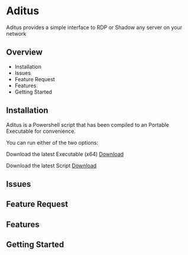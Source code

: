 # Aditus
Aditus provides a simple interface to RDP or Shadow any server on your network

## Overview
- Installation
- Issues
- Feature Request
- Features
- Getting Started

## Installation

Aditus is a Powershell script that has been compiled to an Portable Executable for convenience.

You can run either of the two options:

Download the latest Executable (x64)
[Download]()

Download the latest Script
[Download]()

## Issues

## Feature Request

## Features

## Getting Started

